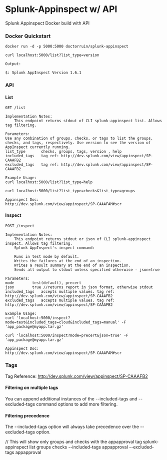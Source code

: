 # Splunk-Appinspect w/ API
Splunk Appinspect Docker build with API

###  Docker Quickstart

    docker run -d -p 5000:5000 doctorruin/splunk-appinspect

    curl localhost:5000/list?list_type=version

    Output:

    $: Splunk AppInspect Version 1.6.1

### API

#### List
    GET /list
    
    Implementation Notes:
        This endpoint returns stdout of CLI splunk-appinspect list. Allows tag filtering. 
    
    Parameters:
    Use any combination of groups, checks, or tags to list the groups, checks, and tags, respectively. Use version to see the version of AppInspect currently running.
    list_type       checks, groups, tags, version , help
    included_tags   tag ref: http://dev.splunk.com/view/appinspect/SP-CAAAFB2
    excluded_tags   tag ref: http://dev.splunk.com/view/appinspect/SP-CAAAFB2
    
    Example Usage:
    curl localhost:5000/list?list_type=help
    
    curl localhost:5000/list?list_type=checks&list_type=groups

    Appinspect Doc:
    http://dev.splunk.com/view/appinspect/SP-CAAAFAM#scr
    
#### Inspect
    POST /inspect
    
    Implementation Notes:
        This endpoint returns stdout or json of CLI splunk-appinspect inspect. Allows tag filtering.
        Splunk AppInspect's inspect command:

        Runs in test mode by default.
        Writes the failures at the end of an inspection.
        Writes a result summary at the end of an inspection.
        Sends all output to stdout unless specified otherwise - json=true
    
    Parameters:
    mode        test(default), precert
    json        true //returns report in json format, otherwise stdout
    included_tags   accepts multiple values. tag ref: http://dev.splunk.com/view/appinspect/SP-CAAAFB2
    excluded_tags   accepts multiple values. tag ref: http://dev.splunk.com/view/appinspect/SP-CAAAFB2
    
    Example Usage:
    curl 'localhost:5000/inspect?mode=test&included_tags=cloud&included_tags=manual' -F 'app_package@myapp.tar.gz'
    
    curl 'localhost:5000/inspect?mode=precert&json=true' -F 'app_package@myapp.tar.gz'

    Appinspect Doc:
    http://dev.splunk.com/view/appinspect/SP-CAAAFAM#scr
    
### Tags

Tag Reference: http://dev.splunk.com/view/appinspect/SP-CAAAFB2

#### Filtering on multiple tags
You can append additional instances of the --included-tags and --excluded-tags command options to add more filtering.

#### Filtering precedence
The --included-tags option will always take precedence over the --excluded-tags option.

// This will show only groups and checks with the appapproval tag
splunk-appinspect list groups checks --included-tags appapproval --excluded-tags appapproval